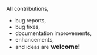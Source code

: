 All contributions, <br>
<ul>
  <li>bug reports,</li> 
  <li>bug fixes,</li> 
  <li>documentation improvements,</li> 
  <li>enhancements,</li> 
  <li>and ideas are <h3 style="display:inline">welcome!</h3></li
</ul>
